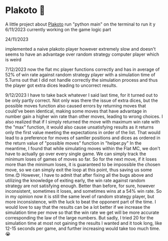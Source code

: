 # Plakoto 🎲
A little project about [Plakoto](https://en.wikipedia.oarg/wiki/Plakoto)
run "python main" on the terminal to run it
y
6/11/2023
currently working on the game logic part

24/11/2023

implemented a naive plakoto player however extremely slow and doesn't seems to have an advantage over random strategy computer player which is weird

7/12/2023
now the flat mc player functions correctly and has in average of 52% of win rate against random strategy player with a simulation time of 5.Turns out that I did not handle correctly the simulation process and thus the player got extra dices leading to uncorrect results. 

9/12/2023
I have to take back whatever I said last time, for it turned out to be only partly correct. Not only was there the issue of extra dices, but the possible moves function also caused errors by returning moves that could've been identical, making some moves that have advantage in number gain a higher win rate than other moves, leading to wrong choices. 
I also realized that if I simply returned the move with maximum win rate with the "max" function, it would also cause unsatisfying results as it returns only the first value meeting the expectations in order of the list. That would lead to a preference for moves of samller positions and dices as ordered in the return value of "possible moves" function in "helper.py"
In the meantime, I found that while simulating moves within the Flat MC, we don't have to actually go over every single game. We can simply track the minimum loses of games of moves so far. So for the next move, if it loses more than the minimum loses, it is guaranteed to be impossible the chosen move, so we can simply exit the loop at this point, thus saving us some time.😊
However, I have to admit that after fixing all the bugs above and utilizing the knowledge of exiting early, the win rate against random strategy are not satisfying enough. Better than before, for sure, however inconsistent, sometimes it loses, and sometimes wins at a 54% win rate. So in my opinion now it is still the same level of random strategy player, but more inconsistence, with the luck to beat the opponent part of the time. I would love to say that the results can be a lot better if we increase the simulation time per move so that the win rate we get will be more accurate corresponding the law of the large numbers. But sadly, I tried 20 for the simulation time at most not gaining the results I wanted and it took long, like 12-15 seconds per game, and further increasing would take too much time.😭
